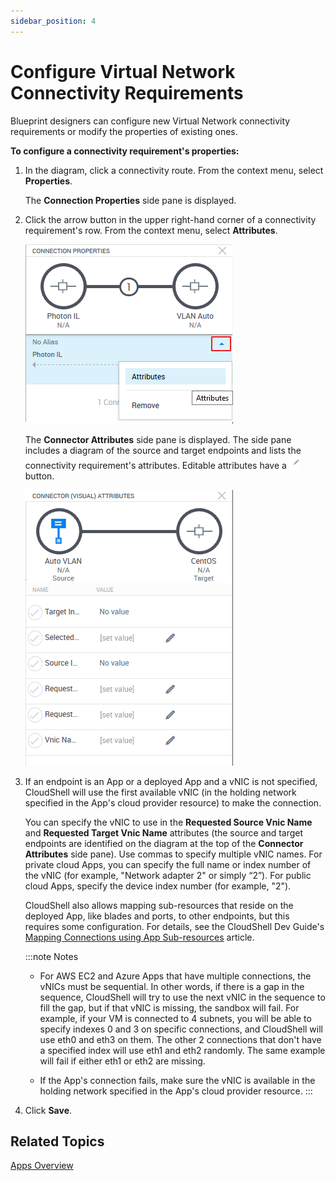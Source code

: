 ```yaml
---
sidebar_position: 4
---
```


# Configure Virtual Network Connectivity Requirements

Blueprint designers can configure new Virtual Network connectivity requirements or modify the properties of existing ones.

**To configure a connectivity requirement's properties:**

1. In the diagram, click a connectivity route. From the context menu, select **Properties**.
    
    The **Connection Properties** side pane is displayed.
    
2. Click the arrow button in the upper right-hand corner of a connectivity requirement's row. From the context menu, select **Attributes**.
    
    ![](/Images/CloudShell-Portal/Lab-Management/ConnectorAttributesOpen.png)
    
    The **Connector Attributes** side pane is displayed. The side pane includes a diagram of the source and target endpoints and lists the connectivity requirement's attributes. Editable attributes have a ![](/Images/CloudShell-Portal/Lab-Management/Reservations/EditButton_19x21.png) button.
    
    ![](/Images/CloudShell-Portal/Lab-Management/ConnectorAttributesSidePane.png)
    
3. If an endpoint is an App or a deployed App and a vNIC is not specified, CloudShell will use the first available vNIC (in the holding network specified in the App's cloud provider resource) to make the connection.
    
    You can specify the vNIC to use in the **Requested Source Vnic Name** and **Requested Target Vnic Name** attributes (the source and target endpoints are identified on the diagram at the top of the **Connector Attributes** side pane). Use commas to specify multiple vNIC names. For private cloud Apps, you can specify the full name or index number of the vNIC (for example, "Network adapter 2" or simply “2”). For public cloud Apps, specify the device index number (for example, "2").
    
    CloudShell also allows mapping sub-resources that reside on the deployed App, like blades and ports, to other endpoints, but this requires some configuration. For details, see the CloudShell Dev Guide's [Mapping Connections using App Sub-resources](https://help.quali.com/Online%20Help/0.0/Portal/Content/DevGuide/Reference/Mapping-App-Connections.htm) article.
    
    :::note Notes
    - For AWS EC2 and Azure Apps that have multiple connections, the vNICs must be sequential. In other words, if there is a gap in the sequence, CloudShell will try to use the next vNIC in the sequence to fill the gap, but if that vNIC is missing, the sandbox will fail. For example, if your VM is connected to 4 subnets, you will be able to specify indexes 0 and 3 on specific connections, and CloudShell will use eth0 and eth3 on them. The other 2 connections that don't have a specified index will use eth1 and eth2 randomly. The same example will fail if either eth1 or eth2 are missing.
        
    - If the App's connection fails, make sure the vNIC is available in the holding network specified in the App's cloud provider resource.
    :::
4. Click **Save**.

## Related Topics

[Apps Overview](https://help.quali.com/Online%20Help/0.0/Portal/Content/CSP/LAB-MNG/Features/Apps.htm)
